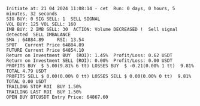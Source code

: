     Initiate at: 21 04 2024 11:08:14 - cet  Run: 0 days, 0 hours, 5 minutes, 32 seconds
    SIG BUY: 0 SIG SELL: 1  SELL SIGNAL
    VOL BUY: 125 VOL SELL: 160
    IMB BUY: 2 IMB SELL: 30  ACTION: Volume DECREASED !  Sell signal detected  SELL IMBALANCE
    SMA : 64884.89     RSI: 13.54
    SPOT   Current Price 64884.89
    FUTURE Current Price 64854.10
    Return on Investment BUY  (ROI): 1.45%  Profit/Loss: 0.62 USDT
    Return on Investment SELL (ROI): 0.00%  Profit/Loss: 0.00 USDT
    PROFITS BUY  $ 5.00(9.81% 6 tt) LOSSES BUY  $ -0.21(0.00% 1 tt)  9.81%  TOTAL 4.79 USDT
    PROFITS SELL $ 0.00(0.00% 0 tt) LOSSES SELL $ 0.00(0.00% 0 tt)  9.81%  TOTAL 0.00 USDT
    TRAILING STOP ROI  BUY 1.50%
    TRAILING LAST ROI  BUY 1.50%
    OPEN BUY BTCUSDT Entry Price: 64867.60
